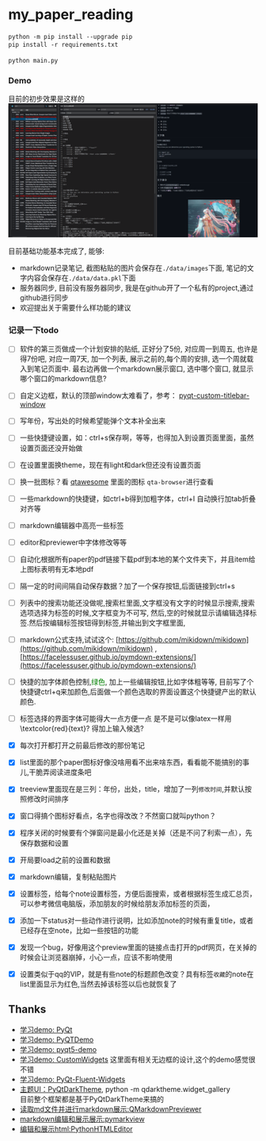 # my_paper_reading


```
python -m pip install --upgrade pip
pip install -r requirements.txt

python main.py
```

### Demo
目前的初步效果是这样的
![a](./data/images/demo_sample.png) 
 
目前基础功能基本完成了, 能够:
- markdown记录笔记, 截图粘贴的图片会保存在`./data/images`下面, 笔记的文字内容会保存在`./data/data.pkl`下面
- 服务器同步, 目前没有服务器同步, 我是在github开了一个私有的project,通过github进行同步
- 欢迎提出关于需要什么样功能的建议
 
 
 ### 记录一下todo
 - [ ] 软件的第三页做成一个计划安排的贴纸, 正好分了5份, 对应周一到周五, 也许是得7份吧, 对应一周7天, 加一个列表, 展示之前的,每个周的安排, 选一个周就载入到笔记页面中. 
 最右边再做一个markdown展示窗口, 选中哪个窗口, 就显示哪个窗口的markdown信息?
 - [ ] 自定义边框，默认的顶部window太难看了，参考： [pyqt-custom-titlebar-window](https://github.com/yjg30737/pyqt-custom-titlebar-window)
 - [ ] 写年份，写出处的时候希望能弹个文本补全出来
 - [ ] 一些快捷键设置，如：ctrl+s保存啊，等等，也得加入到设置页面里面，虽然设置页面还没开始做
 - [ ] 在设置里面换theme，现在有light和dark但还没有设置页面
 - [ ] 换一批图标？看 [qtawesome](https://github.com/spyder-ide/qtawesome) 里面的图标 ``qta-browser``进行查看
 - [ ] 一些markdown的快捷键，如ctrl+b得到加粗字体，ctrl+I 自动换行加tab折叠对齐等
 - [ ] markdown编辑器中高亮一些标签
 - [ ] editor和previewer中字体修改等等
 - [ ] 自动化根据所有paper的pdf链接下载pdf到本地的某个文件夹下，并且item给上图标表明有无本地pdf
 - [ ] 隔一定的时间间隔自动保存数据？加了一个保存按钮,后面链接到ctrl+s
 - [ ] 列表中的搜索功能还没做呢,搜索栏里面,文字框没有文字的时候显示搜索,搜索选项选择为标签的时候,文字框变为不可写,
 然后,空的时候就显示请编辑选择标签.然后按编辑标签按钮得到标签,并输出到文字框里面,
 - [ ] markdown公式支持,试试这个: [https://github.com/mikidown/mikidown](https://github.com/mikidown/mikidown) ,[https://facelessuser.github.io/pymdown-extensions/](https://facelessuser.github.io/pymdown-extensions/)
 - [ ] 快捷的加字体颜色控制,<font color=#008000>绿色</font>, 加上一些编辑按钮,比如字体粗等等, 
 目前写了个快捷键ctrl+q来加颜色,后面做一个颜色选取的界面设置这个快捷键产出的默认颜色.
 - [ ] 标签选择的界面字体可能得大一点方便一点
 是不是可以像latex一样用\textcolor{red}{text}? 得加上输入候选?
 - [x] 每次打开都打开之前最后修改的那份笔记
 - [x] list里面的那个paper图标好像没啥用看不出来啥东西，看看能不能搞别的事儿,干脆弄阅读进度条吧
 - [x] treeview里面现在是三列：年份，出处，title，增加了一列`修改时间`,并默认按照修改时间排序
 - [x] 窗口得搞个图标好看点，名字也得改改？不然窗口就叫python？
 - [x] 程序关闭的时候要有个弹窗问是最小化还是关掉（还是不问了利索一点），先保存数据和设置
 - [x] 开局要load之前的设置和数据
 - [x] markdown编辑，复制粘贴图片
 - [x] 设置标签，给每个note设置标签，方便后面搜索，或者根据标签生成汇总页，可以参考微信电脑版，添加朋友的时候给朋友添加标签的页面，
 - [x] 添加一下status对一些动作进行说明，比如添加note的时候有重复title，或者已经存在空note，比如一些按钮的功能 
 - [x] 发现一个bug，好像用这个preview里面的链接点击打开的pdf网页，在关掉的时候会让浏览器崩掉，小心一点，应该不影响使用
 - [x] 设置类似于qq的VIP，就是有些note的标题颜色改变？具有标签`收藏`的note在list里面显示为红色,当然去掉该标签以后也就恢复了
 
 
## Thanks
 - [学习demo: PyQt](https://github.com/amikey/PyQt)
 - [学习demo: PyQTDemo](https://github.com/bigdot123456/PyQTDemo) 
 - [学习demo: pyqt5-demo](https://github.com/mach8686devops/pyqt5-demo)
 - [学习demo: CustomWidgets](https://github.com/PyQt5/CustomWidgets) 这里面有相关无边框的设计,这个的demo感觉很不错
 - [学习demo: PyQt-Fluent-Widgets](https://github.com/zhiyiYo/PyQt-Fluent-Widgets)
 - [主题UI：PyQtDarkTheme](https://github.com/5yutan5/PyQtDarkTheme), python -m qdarktheme.widget_gallery
 <br>目前整个框架都是基于PyQtDarkTheme来搞的
 - [读取md文件并进行markdown展示:QMarkdownPreviewer](https://github.com/Patitotective/QMarkdownPreviewer)
 - [markdown编辑和展示展示:pymarkview](https://github.com/0ip/pymarkview)
 - [编辑和展示html:PythonHTMLEditor](https://github.com/laurensnol/PythonHTMLEditor)

